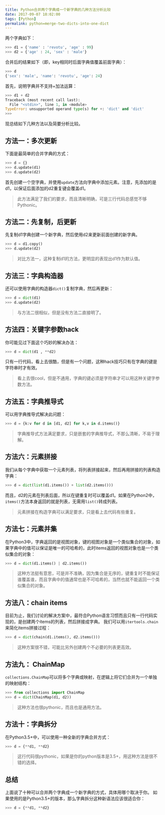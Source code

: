```yaml
---
title: Python合并两个字典成一个新字典的几种方法分析比较
date: 2017-09-07 18:02:00
tags: [Python]
permalink: python=merge-two-dicts-into-one-dict
---
```

两个字典如下：
```python
>>> d1 = {'name' : 'revotu', 'age' : 99}
>>> d2 = {'age' : 24, 'sex' : 'male'}
```
合并后的结果如下（即，key相同时后面字典值覆盖前面字典）：
```python
>>> d
{'sex': 'male', 'name': 'revotu', 'age': 24}
```
<!-- more -->
首先，说明字典并不支持+加法运算：
```python
>>> d1 + d2
Traceback (most recent call last):
  File "<stdin>", line 1, in <module>
TypeError: unsupported operand type(s) for +: 'dict' and 'dict'
>>> 
```
现总结如下几种方法以及简要分析比较。
## 方法一：多次更新 ##
下面是最简单的合并字典的方式：
```python
>>> d = {}
>>> d.update(d1)
>>> d.update(d2)
```
首先创建一个空字典，并使用`update`方法向字典中添加元素。注意，先添加的是d1，以保证后面添加的d2重复键会覆盖d1。
> 此方法满足了我们的要求，而且清晰明确，可是三行代码总感觉不够Pythonic。

## 方法二：先复制，后更新 ##
先复制d1字典创建一个新字典，然后使用d2来更新前面创建的新字典。
```python
>>> d = d1.copy()
>>> d.update(d2)
```
> 对比方法一，这种复制d1的方法，更明显的表现出d1作为默认值。

## 方法三：字典构造器 ##
还可以使用字典的构造器`dict()`复制字典，然后再更新：
```python
>>> d = dict(d1)
>>> d.update(d2)
```
> 与方法二很相似，但是没有方法二直接明了。

## 方法四：关键字参数hack ##
你可能见过下面这个巧妙的解决办法：
```python
>>> d = dict(d1 , **d2)
```
只有一行代码，看上去很酷，但是有一个问题，这种hack技巧只有在字典的键是字符串时才有效。
> 看上去很cool，但是不通用，字典的键必须是字符串才可以用这种关键字参数方法。

## 方法五：字典推导式 ##
可以用字典推导式解决此问题：
```python
>>> d = {k:v for d in [d1, d2] for k,v in d.items()}
```
> 字典推导式方法满足要求，只是嵌套的字典推导式，不那么清晰，不易于理解。

## 方法六：元素拼接 ##
我们从每个字典中获取一个元素列表，将列表拼接起来，然后再用拼接的列表构造字典：
```python
>>> d = dict(list(d1.items()) + list(d2.items()))
```
而且，d2的元素在列表后面，所以在键重复时可以覆盖d1。如果在Python2中，`items()`方法本身返回的就是列表，无需用`list()`转成列表。
> 元素拼接在构造字典可以满足要求，只是看上去代码有些重复。

## 方法七：元素并集 ##
在Python3中，字典返回的是视图对象，键的视图对象是一个类似集合的对象，如果字典中的值可以保证是唯一的可哈希的，此时items返回的视图对象也是一个类似集合的对象：
```python
>>> d = dict(d1.items() | d2.items())
```
> 这种方法挺有意思，可是并不准确，因为集合是无序的，键重复时不能保证谁覆盖谁，而且字典中的值通常也是不可哈希的，当然也就不能返回一个类似集合的对象。

## 方法八：chain items ##
目前为止，我们讨论的解决方案中，最符合Python语言习惯而且只有一行代码实现的，是创建两个items的列表，然后拼接成字典。
我们可以用`itertools.chain`来简化items拼接过程：
```python
>>> d = dict(chain(d1.items(), d2.items()))
```
> 这种方案很不错，可能比另外创建两个不必要的列表更高效。

## 方法九： ChainMap ##
`collections.ChainMap`可以将多个字典或映射，在逻辑上将它们合并为一个单独的映射结构：
```python
>>> from collections import ChainMap
>>> d = dict(ChainMap(d1, d2))
```
> 这种方法也很pythonic，而且也是通用方法。

## 方法十：字典拆分 ##
在Python3.5+中，可以使用一种全新的字典合并方式：
```python
>>> d = {**d1, **d2}
```
> 这行代码很pythonic，如果是你的python版本是3.5+，用这种方法是很不错的选择。

## 总结 ##
上面说了十种可以合并两个字典成一个新字典的方式，具体用哪个取决于你。
如果使用的是Python3.5+的版本，那么字典拆分这种新语法应该很适合你：
```python
>>> d = {**d1, **d2}
```